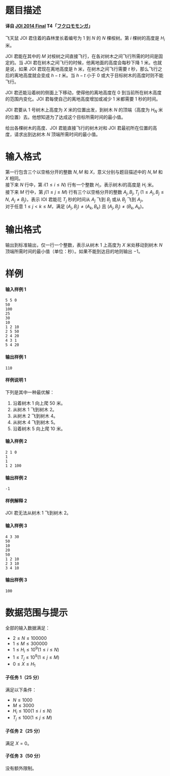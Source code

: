 
# 题目描述

#### 译自 [JOI 2014 Final](https://www.ioi-jp.org/joi/2013/2014-ho/index.html) T4「[フクロモモンガ](https://www.ioi-jp.org/joi/2013/2014-ho/2014-ho.pdf)」

飞天鼠 JOI 君住着的森林里长着编号为 $1$ 到 $N$ 的 $N$ 棵桉树。第 $i$ 棵树的高度是 $H_{i}$ 米。

JOI 君能在其中的 $M$ 对桉树之间直接飞行，在各对树木之间飞行所需的时间是固定的。当 JOI 君在树木之间飞行的时候，他离地面的高度会每秒下降 $1$ 米。也就是说，如果 JOI 君现在离地高度是 $h$ 米，在树木之间飞行需要 $t$ 秒，那么飞行之后的离地高度就会变成 $h-t$ 米。当 $h-t$ 小于 $0$ 或大于目标树木的高度时则不能飞行。

JOI 君还能沿着树的侧面上下移动，使得他的离地高度在 $0$ 到当前所在树木高度的范围内变化。JOI 君每使自己的离地高度增加或减少 $1$ 米都需要 $1$ 秒的时间。

JOI 君要从 $1$ 号树木上高度为 $X$ 米的位置出发，到树木 $N$ 的顶端（高度为 $H_{N}$ 米的位置）去。他想知道为了达成这个目标所需时间的最小值。

给出各棵树木的高度、JOI 君能直接飞行的树木对和 JOI 君最初所在位置的高度，请求出到达树木 $N$ 顶端所需时间的最小值。

# 输入格式

第一行包含三个以空格分开的整数 $N, M$ 和 $X$，意义分别与题目描述中的 $N, M$ 和 $X$ 相同。  
接下来 $N$ 行中，第 $i(1\le i\le N)$ 行有一个整数 $H_{i}$，表示树木$i$的高度是 $H_{i}$ 米。  
接下来 $M$ 行中，第 $j(1\le j\le M)$ 行有三个以空格分开的整数 $A_{j},B_{j},T_{j}$ $(1\le A_{j}, B_{j}\le N,$ $A_{j}\ne B_{j})$，表示 IOI 君能花 $T_{j}$ 秒的时间从 $A_{j}$ 飞到 $B_{j}$ 或从 $B_{j}$ 飞到 $A_{j}$。  
对于任意 $1\le j < k\le M$，满足 $(A_{j},B_{j})\neq (A_{k},B_{k})$ 且 $(A_{j},B_{j})\neq (B_{k},A_{k})$。

# 输出格式

输出到标准输出，仅一行一个整数，表示从树木 $1$ 上高度为 $X$ 米处移动到树木 $N$ 顶端所需时间的最小值（单位：秒）。如果不能到达目的地则输出 $-1$。

# 样例

#### 输入样例 1
```plain
5 5 0
50
100
25
30
10
1 2 10
2 5 50
2 4 20
4 3 1
5 4 20
```

#### 输出样例 1
```plain
110
```

#### 样例说明 1

下列是其中一种最优解：

1. 沿着树木 $1$ 向上爬 $50$ 米。
1. 从树木 $1$ 飞到树木 $2$。
1. 从树木 $2$ 飞到树木 $4$。
1. 从树木 $4$ 飞到树木 $5$。
1. 沿着树木 $5$ 向上爬 $10$ 米。

#### 输入样例 2
```plain
2 1 0
1
1
1 2 100
```

#### 输出样例 2
```plain
-1
```

#### 样例解释 2

JOI 君无法从树木 $1$ 飞到树木 $2$。

#### 输入样例 3
```plain
4 3 30
50
10
20
50
1 2 10
2 3 10
3 4 10
```

#### 输出样例 3
```plain
100
```

# 数据范围与提示

全部的输入数据满足：

- $2\le N\le 100000$
- $1\le M\le 300000$
- $1\le H_{i}\le 10^{9}(1\le i\le N)$
- $1\le T_{j}\le 10^{9}(1\le j\le M)$
- $0\le X\le H_{1}$

#### 子任务 1（25 分）

满足以下条件：

- $N\le 1000$
- $M\le 3000$
- $H_{i}\le 100(1\le i\le N)$
- $T_{j}\le 100(1\le j\le M)$

#### 子任务 2（25 分）

满足 $X=0$。

#### 子任务 3（50 分）

没有额外限制。

